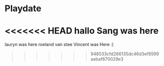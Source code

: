 # Playdate

<<<<<<< HEAD
hallo Sang was here
=======
lauryn was here
roeland van stee
Vincent was Here :)
>>>>>>> 948533cfd266135dc46d3ef8599aebaf870029e3
